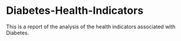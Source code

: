 # Diabetes-Health-Indicators
This is a report of the analysis of the health indicators associated with Diabetes.
